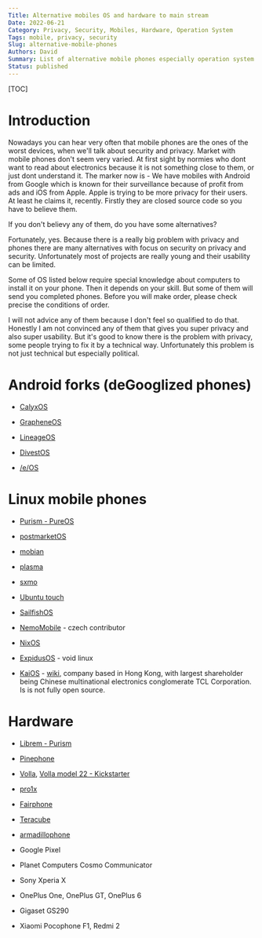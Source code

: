 ```yaml
---
Title: Alternative mobiles OS and hardware to main stream
Date: 2022-06-21
Category: Privacy, Security, Mobiles, Hardware, Operation System
Tags: mobile, privacy, security
Slug: alternative-mobile-phones
Authors: David
Summary: List of alternative mobile phones especially operation system to not be stuck just in Android or iOS
Status: published
---
```


[TOC]

# Introduction
Nowadays you can hear very often that mobile phones are the ones of the
worst devices, when we'll talk about security and privacy.
Market with mobile phones don't seem very varied. At first sight by normies who
dont want to read about electronics because it is not something close to them,
or just dont understand it.
The marker now is - We have mobiles with Android from Google which is known
for their surveillance because of profit from ads and iOS from Apple.
Apple is trying to be more privacy for their users. At least he claims it, recently.
Firstly they are closed source code so you have to believe them.

If you don't believy any of them, do you have some alternatives?

Fortunately, yes. Because there is a really big problem with privacy and phones
there are many alternatives with focus on security on privacy and security.
Unfortunately most of projects are really young and their usability can be limited.

Some of OS listed below require special knowledge about computers to install it
on your phone. Then it depends on your skill. But some of them will send you
completed phones. Before you will make order, please check precise the conditions
of order.

I will not advice any of them because I don't feel so qualified to do that.
Honestly I am not convinced any of them that gives you super privacy and also
super usability. But it's good to know there is the problem with privacy,
some people trying to fix it by a technical way.
Unfortunately this problem is not just technical but especially political.

# Android forks (deGooglized phones)

* [CalyxOS](https://calyxos.org/)

* [GrapheneOS](https://grapheneos.org/)

* [LineageOS](https://lineageos.org/)

* [DivestOS](https://divestos.org/)

* [/e/OS](https://e.foundation/)


# Linux mobile phones

* [Purism - PureOS](https://puri.sm/)

* [postmarketOS](https://postmarketos.org/)

* [mobian](https://mobian-project.org/)

* [plasma](https://plasma-mobile.org/)

* [sxmo](https://sxmo.org/)

* [Ubuntu touch](https://ubuntu-touch.io/)

* [SailfishOS](https://sailfishos.org/)

* [NemoMobile](https://nemomobile.net/) - czech contributor

* [NixOS](https://mobile.nixos.org/)

* [ExpidusOS](https://expidusos.com/) - void linux

* [KaiOS](https://www.kaiostech.com/) - [wiki](https://en.wikipedia.org/wiki/KaiOS), company based in Hong Kong, with largest shareholder being Chinese multinational electronics conglomerate TCL Corporation. Is is not fully open source.


# Hardware

* [Librem - Purism](https://puri.sm/)

* [Pinephone](https://www.pine64.org/pinephone/)

* [Volla](https://volla.online/en/index.html), [Volla model 22 - Kickstarter](https://www.kickstarter.com/projects/volla/volla-phone-22-the-beauty-of-freedom)

* [pro1x](https://www.fxtec.com/pro1x)

* [Fairphone](https://www.fairphone.com/en/)

* [Teracube](https://myteracube.com/)

* [armadillophone](https://armadillophone.com/)

* Google Pixel

* Planet Computers Cosmo Communicator

* Sony Xperia X

* OnePlus One, OnePlus GT, OnePlus 6

* Gigaset GS290

* Xiaomi Pocophone F1, Redmi 2

